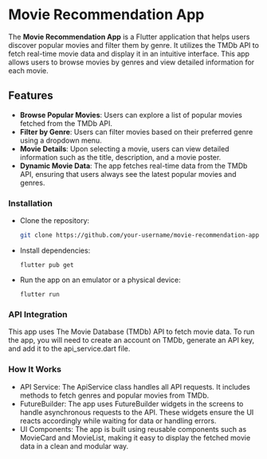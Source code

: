 # Movie Recommendation App

The **Movie Recommendation App** is a Flutter application that helps users discover popular movies and filter them by genre. It utilizes the TMDb API to fetch real-time movie data and display it in an intuitive interface. This app allows users to browse movies by genres and view detailed information for each movie.

## Features

- **Browse Popular Movies**: Users can explore a list of popular movies fetched from the TMDb API.
- **Filter by Genre**: Users can filter movies based on their preferred genre using a dropdown menu.
- **Movie Details**: Upon selecting a movie, users can view detailed information such as the title, description, and a movie poster.
- **Dynamic Movie Data**: The app fetches real-time data from the TMDb API, ensuring that users always see the latest popular movies and genres.

### Installation

- Clone the repository:
  ``` bash
  git clone https://github.com/your-username/movie-recommendation-app.git
  ```
- Install dependencies:
  ```
  flutter pub get
  ```
- Run the app on an emulator or a physical device: </br >
  ```
  flutter run
  ```

### API Integration

This app uses The Movie Database (TMDb) API to fetch movie data. To run the app, you will need to create an account on TMDb, generate an API key, and add it to the api_service.dart file.

### How It Works
- API Service: The ApiService class handles all API requests. It includes methods to fetch genres and popular movies from TMDb.
- FutureBuilder: The app uses FutureBuilder widgets in the screens to handle asynchronous requests to the API. These widgets ensure the UI reacts accordingly while waiting for data or handling errors.
- UI Components: The app is built using reusable components such as MovieCard and MovieList, making it easy to display the fetched movie data in a clean and modular way.

